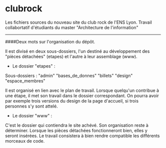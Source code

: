 clubrock
========

Les fichiers sources du nouveau site du club rock de l'ENS Lyon. 
Travail collabortatif d'étudiants du master "Architecture de l'information"
***
####Deux mots sur l'organisation du dépôt.

Il est divisé en deux sous-dossiers, l'un destiné au développement des "pièces détachées" (etapes)  et l'autre à leur assemblage (www).

* Le dossier "etapes" : 

Sous-dossiers : "admin" "bases\_de\_donnes" "billets" "design" "espace_membres"

Il est organisé en lien avec le plan de travail. Lorsque quelqu'un contribue à une étape, il met son travail dans le dossier correspondant. On pourra avoir par exemple trois versions du design de la page d'accueil, si trois personnes s'y sont attelé. 

* Le dossier "www" : 

C'est le dossier qui contiendra le site achévé. Son organisation reste à déterminer. Lorsque les pièces détachées fonctionneront bien, elles y seront insérées. Le travail consistera à bien rendre compatible les différents morceaux de code.  

